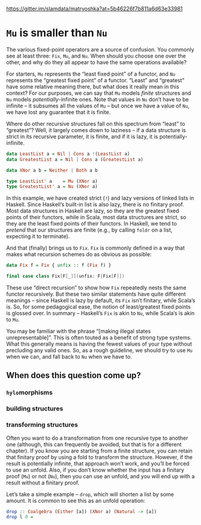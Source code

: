 https://gitter.im/slamdata/matryoshka?at=5b46226f7b811a6d63e33981

# `Mu` is smaller than `Nu`

The various fixed-point operators are a source of confusion. You commonly see at least three: `Fix`, `Mu`, and `Nu`. When should you choose one over the other, and why do they all appear to have the same operations available?

For starters, `Mu` represents the “least fixed point” of a functor, and `Nu` represents the “greatest fixed point” of a functor. “Least” and “greatest” have some relative meaning there, but what does it really mean in this context? For our purposes, we can say that `Mu` models _finite_ structures and `Nu` models _potentially_-infinite ones. Note that values in `Nu` don’t have to be infinite – it subsumes all the values of `Mu` – but once we have a value of `Nu`, we have lost any guarantee that it is finite.

Where do other recursive structures fall on this spectrum from “least” to “greatest”? Well, it largely comes down to laziness – if a data structure is strict in its recursive parameter, it is finite, and if it is lazy, it is potentially-infinite.

```haskell
data LeastList a = Nil | Cons a !(LeastList a)
data GreatestList a = Nil | Cons a (GreatestList a)

data XNor a b = Neither | Both a b

type LeastList' a    = Mu (XNor a)
type GreatestList' a = Nu (XNor a)
```

In this example, we have created strict (`!`) and lazy versions of linked lists in Haskell. Since Haskell’s built-in list is also lazy, there is no finitary proof. Most data structures in Haskell are lazy, so they are the greatest fixed points of their functors, while in Scala, most data structures are strict, so they are the least fixed points of their functors. In Haskell, we tend to _pretend_ that our structures are finite (e.g., by calling `foldr` on a list, expecting it to terminate).

And that (finally) brings us to `Fix`. `Fix` is commonly defined in a way that makes what recursion schemes do as obvious as possible:

```haskell
data Fix f = Fix { unfix :: f (Fix f) }
```

```scala
final case class Fix[F[_]](unfix: F[Fix[F]])
```

These use “direct recursion” to show how `Fix` repeatedly nests the same functor recursively. But these two similar statements have quite different meanings – since Haskell is lazy by default, its `Fix` isn’t finitary, while Scala’s is. So, for some pedagogical ease, the notion of least/greatest fixed points is glossed over. In summary – Haskell’s `Fix` is akin to `Nu`, while Scala’s is akin to `Mu`.

You may be familiar with the phrase “[making illegal states unrepresentable]”. This is often touted as a benefit of strong type systems. What this generally means is having the fewest values of your type without precluding any valid ones. So, as a rough guideline, we should try to use `Mu` when we can, and fall back to `Nu` when we have to.

## When does this question come up?

### `hylo`morphisms

### building structures

### transforming structures

Often you want to do a transformation from one recursive type to another one (although, this can frequently be avoided, but that is for a different chapter). If you know you are starting from a finite structure, you can retain that finitary proof by using a fold to transform the structure. However, if the result is potentially infinite, that approach won’t work, and you’ll be forced to use an unfold. Also, if you don’t know whether the input has a finitary proof (`Mu`) or not (`Nu`), then you can use an unfold, and you will end up with a result without a finitary proof.

Let’s take a simple example – `drop`, which will shorten a list by some amount. It is common to see this as an unfold operation:
```haskell
drop :: Coalgebra (Either [a]) (XNor a) (Natural -> [a])
drop l 0 = 
```
